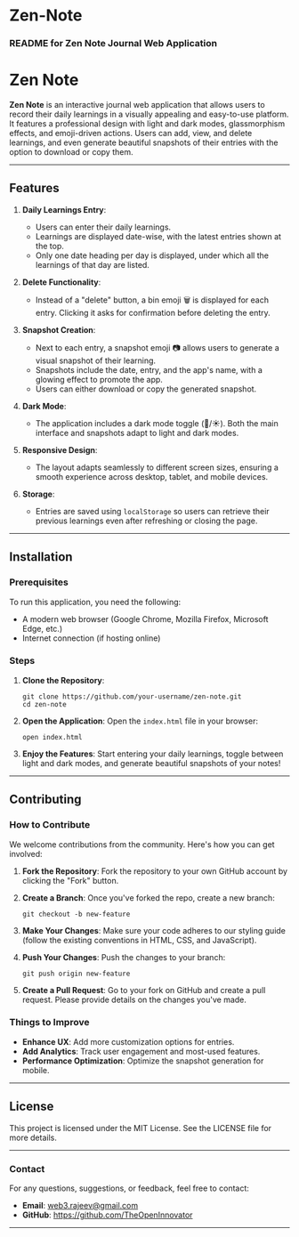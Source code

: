 # Zen-Note

### README for Zen Note Journal Web Application

# Zen Note

**Zen Note** is an interactive journal web application that allows users to record their daily learnings in a visually appealing and easy-to-use platform. It features a professional design with light and dark modes, glassmorphism effects, and emoji-driven actions. Users can add, view, and delete learnings, and even generate beautiful snapshots of their entries with the option to download or copy them.

---

## Features

1. **Daily Learnings Entry**:
   - Users can enter their daily learnings.
   - Learnings are displayed date-wise, with the latest entries shown at the top.
   - Only one date heading per day is displayed, under which all the learnings of that day are listed.

2. **Delete Functionality**:
   - Instead of a "delete" button, a bin emoji 🗑️ is displayed for each entry. Clicking it asks for confirmation before deleting the entry.

3. **Snapshot Creation**:
   - Next to each entry, a snapshot emoji 📷 allows users to generate a visual snapshot of their learning.
   - Snapshots include the date, entry, and the app's name, with a glowing effect to promote the app.
   - Users can either download or copy the generated snapshot.

4. **Dark Mode**:
   - The application includes a dark mode toggle (🌙/☀️). Both the main interface and snapshots adapt to light and dark modes.

5. **Responsive Design**:
   - The layout adapts seamlessly to different screen sizes, ensuring a smooth experience across desktop, tablet, and mobile devices.

6. **Storage**:
   - Entries are saved using `localStorage` so users can retrieve their previous learnings even after refreshing or closing the page.

---

## Installation

### Prerequisites
To run this application, you need the following:
- A modern web browser (Google Chrome, Mozilla Firefox, Microsoft Edge, etc.)
- Internet connection (if hosting online)

### Steps
1. **Clone the Repository**:
   ```
   git clone https://github.com/your-username/zen-note.git
   cd zen-note
   ```

2. **Open the Application**:
   Open the `index.html` file in your browser:
   ```
   open index.html
   ```

3. **Enjoy the Features**:
   Start entering your daily learnings, toggle between light and dark modes, and generate beautiful snapshots of your notes!

---

## Contributing

### How to Contribute

We welcome contributions from the community. Here's how you can get involved:

1. **Fork the Repository**:
   Fork the repository to your own GitHub account by clicking the "Fork" button.

2. **Create a Branch**:
   Once you've forked the repo, create a new branch:
   ```
   git checkout -b new-feature
   ```

3. **Make Your Changes**:
   Make sure your code adheres to our styling guide (follow the existing conventions in HTML, CSS, and JavaScript).

4. **Push Your Changes**:
   Push the changes to your branch:
   ```
   git push origin new-feature
   ```

5. **Create a Pull Request**:
   Go to your fork on GitHub and create a pull request. Please provide details on the changes you've made.

### Things to Improve
- **Enhance UX**: Add more customization options for entries.
- **Add Analytics**: Track user engagement and most-used features.
- **Performance Optimization**: Optimize the snapshot generation for mobile.

---



## License

This project is licensed under the MIT License. See the LICENSE file for more details.

---

### Contact

For any questions, suggestions, or feedback, feel free to contact:
- **Email**: web3.rajeev@gmail.com
- **GitHub**: https://github.com/TheOpenInnovator

---



